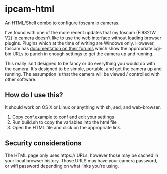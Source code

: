 # ipcam-html

An HTML/Shell combo to configure foscam ip cameras.

I've found with one of the more recent updates that my foscam (FI9821W V2) ip camera doesn't like to use the web interface without loading browser plugins.  Plugins which at the time of writing are Windows only.  However, foscam has [documentation on their forums](http://foscam.us/forum/cgi-sdk-for-hd-camera-t6045.html) which show the appropriate cgi-bin URLs to punch in enough settings to get the camera up and running.  

This really isn't designed to be fancy or do everything you would do with the camera.  It's designed to be simple, portable, and get the camera up and running.  The assumption is that the camera will be viewed / controlled with other software.  

## How do I use this?

It should work on OS X or Linux or anything with sh, sed, and web-browser.

1. Copy conf.example to conf and edit your settings
2. Run build.sh to copy the variables into the html file
3. Open the HTML file and click on the appropriate link. 

## Security considerations

The HTML page only uses https:// URLs, however those may be cached in your local browser history.  Those URLS may have your camera password, or wifi password depending on what links you're using.  
